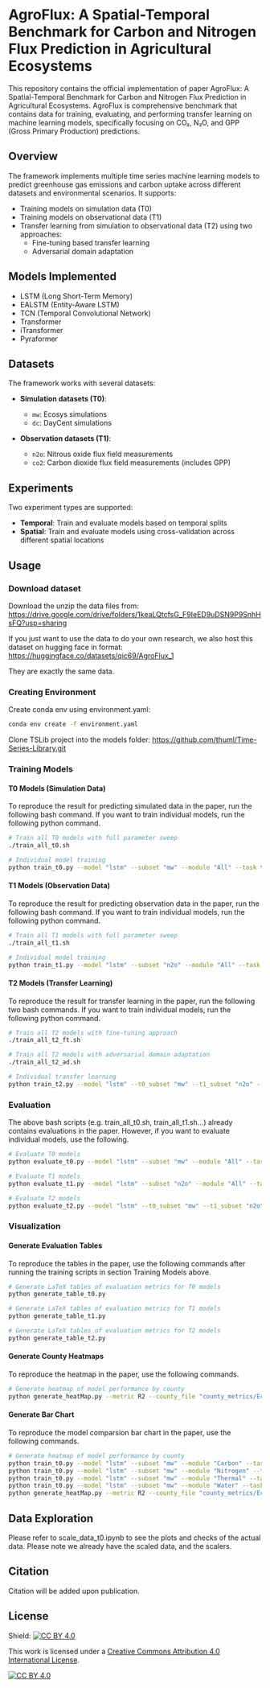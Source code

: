 # AgroFlux: A Spatial-Temporal Benchmark for Carbon and Nitrogen Flux Prediction in Agricultural Ecosystems

This repository contains the official implementation of paper AgroFlux: A Spatial-Temporal Benchmark for Carbon and Nitrogen Flux Prediction in Agricultural Ecosystems. AgroFlux is comprehensive benchmark that contains data for training, evaluating, and performing transfer learning on machine learning models, specifically focusing on CO₂, N₂O, and GPP (Gross Primary Production) predictions.

## Overview

The framework implements multiple time series machine learning models to predict greenhouse gas emissions and carbon uptake across different datasets and environmental scenarios. It supports:

- Training models on simulation data (T0)
- Training models on observational data (T1)
- Transfer learning from simulation to observational data (T2) using two approaches:
  - Fine-tuning based transfer learning
  - Adversarial domain adaptation

## Models Implemented

- LSTM (Long Short-Term Memory)
- EALSTM (Entity-Aware LSTM)
- TCN (Temporal Convolutional Network)
- Transformer
- iTransformer
- Pyraformer

## Datasets

The framework works with several datasets:

- **Simulation datasets (T0)**:
  - `mw`: Ecosys simulations
  - `dc`: DayCent simulations

- **Observation datasets (T1)**:
  - `n2o`: Nitrous oxide flux field measurements
  - `co2`: Carbon dioxide flux field measurements (includes GPP)

## Experiments

Two experiment types are supported:

- **Temporal**: Train and evaluate models based on temporal splits
- **Spatial**: Train and evaluate models using cross-validation across different spatial locations

## Usage
### Download dataset
Download the unzip the data files from:
https://drive.google.com/drive/folders/1keaLQtcfsG_F9IeED9uDSN9P9SnhHsFQ?usp=sharing

If you just want to use the data to do your own research, we also host this dataset on hugging face in format:
https://huggingface.co/datasets/qic69/AgroFlux_1

They are exactly the same data.

### Creating Environment
Create conda env using environment.yaml:
```bash
conda env create -f environment.yaml
```

Clone TSLib project into the models folder:
https://github.com/thuml/Time-Series-Library.git

### Training Models

#### T0 Models (Simulation Data)
To reproduce the result for predicting simulated data in the paper, run the following bash command. 
If you want to train individual models, run the following python command.
```bash
# Train all T0 models with full parameter sweep
./train_all_t0.sh

# Individual model training
python train_t0.py --model "lstm" --subset "mw" --module "All" --task t0 --exp temporal --fold 0
```

#### T1 Models (Observation Data)
To reproduce the result for predicting observation data in the paper, run the following bash command. 
If you want to train individual models, run the following python command.
```bash
# Train all T1 models with full parameter sweep
./train_all_t1.sh

# Individual model training
python train_t1.py --model "lstm" --subset "n2o" --module "All" --task t1 --exp temporal --fold 0
```

#### T2 Models (Transfer Learning)
To reproduce the result for transfer learning in the paper, run the following two bash commands. 
If you want to train individual models, run the following python command.
```bash
# Train all T2 models with fine-tuning approach
./train_all_t2_ft.sh

# Train all T2 models with adversarial domain adaptation
./train_all_t2_ad.sh

# Individual transfer learning
python train_t2.py --model "lstm" --t0_subset "mw" --t1_subset "n2o" --module "All" --exp temporal --fold 0
```

### Evaluation
The above bash scripts (e.g. train_all_t0.sh, train_all_t1.sh...) already contains evaluations in the paper.
However, if you want to evaluate individual models, use the following.
```bash
# Evaluate T0 models
python evaluate_t0.py --model "lstm" --subset "mw" --module "All" --task t0 --exp temporal --fold 0

# Evaluate T1 models
python evaluate_t1.py --model "lstm" --subset "n2o" --module "All" --task t1 --exp temporal --fold 0

# Evaluate T2 models
python evaluate_t2.py --model "lstm" --t0_subset "mw" --t1_subset "n2o" --module "All" --exp temporal --fold 0 --task t2
```

### Visualization

#### Generate Evaluation Tables
To reproduce the tables in the paper, use the following commands after running the training scripts in section Training Models above. 
```bash
# Generate LaTeX tables of evaluation metrics for T0 models
python generate_table_t0.py

# Generate LaTeX tables of evaluation metrics for T1 models
python generate_table_t1.py

# Generate LaTeX tables of evaluation metrics for T2 models
python generate_table_t2.py
```

#### Generate County Heatmaps
To reproduce the heatmap in the paper, use the following commands. 
```bash
# Generate heatmap of model performance by county
python generate_heatMap.py --metric R2 --county_file "county_metrics/Ecosys_99points.csv" --metrics_file "county_metrics/t0_mw_All_lstm_temporal_0_county_metrics.csv"
```

#### Generate Bar Chart
To reproduce the model comparsion bar chart in the paper, use the following commands. 
```bash
# Generate heatmap of model performance by county
python train_t0.py --model "lstm" --subset "mw" --module "Carbon" --task t0 --exp temporal --fold 0
python train_t0.py --model "lstm" --subset "mw" --module "Nitrogen" --task t0 --exp temporal --fold 0
python train_t0.py --model "lstm" --subset "mw" --module "Thermal" --task t0 --exp temporal --fold 0
python train_t0.py --model "lstm" --subset "mw" --module "Water" --task t0 --exp temporal --fold 0
python generate_heatMap.py --metric R2 --county_file "county_metrics/Ecosys_99points.csv" --metrics_file "county_metrics/t0_mw_All_lstm_temporal_0_county_metrics.csv"
```

## Data Exploration
Please refer to scale_data_t0.ipynb to see the plots and checks of the actual data. 
Please note we already have the scaled data, and the scalers.

## Citation

Citation will be added upon publication.

## License
Shield: [![CC BY 4.0][cc-by-shield]][cc-by]

This work is licensed under a
[Creative Commons Attribution 4.0 International License][cc-by].

[![CC BY 4.0][cc-by-image]][cc-by]

[cc-by]: http://creativecommons.org/licenses/by/4.0/
[cc-by-image]: https://i.creativecommons.org/l/by/4.0/88x31.png
[cc-by-shield]: https://img.shields.io/badge/License-CC%20BY%204.0-lightgrey.svg
